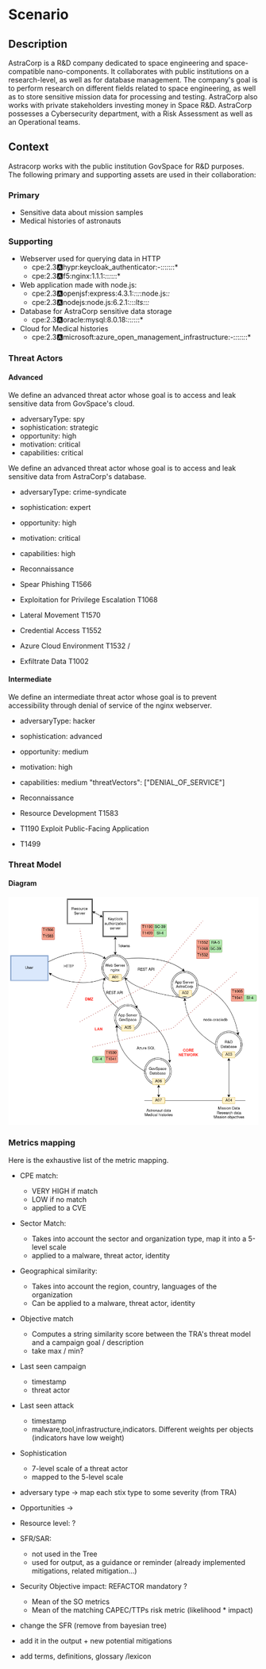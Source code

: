 # Scenario

## Description

AstraCorp is a R&D company dedicated to space engineering and space-compatible nano-components. It collaborates with 
public institutions on a research-level, as well as for database management. The company's goal is to perform research
on different fields related to space engineering, as well as to store sensitive mission data for processing and testing.
AstraCorp also works with private stakeholders investing money in Space R&D.  AstraCorp possesses a Cybersecurity 
department, with a Risk Assessment as well as an Operational teams.

## Context

Astracorp works with the public institution GovSpace for R&D purposes. The following primary and supporting assets are
used in their collaboration:

### Primary

* Sensitive data about mission samples
* Medical histories of astronauts

### Supporting

* Webserver used for querying data in HTTP
  * cpe:2.3:a:hypr:keycloak_authenticator:-:*:*:*:*:*:*:* 
  * cpe:2.3:a:f5:nginx:1.1.1:*:*:*:*:*:*:*
* Web application made with node.js:
  * cpe:2.3:a:openjsf:express:4.3.1:*:*:*:*:node.js:*:*
  * cpe:2.3:a:nodejs:node.js:6.2.1:*:*:*:lts:*:*:*
* Database for AstraCorp sensitive data storage 
  * cpe:2.3:a:oracle:mysql:8.0.18:*:*:*:*:*:*:*
* Cloud for Medical histories
  * cpe:2.3:a:microsoft:azure_open_management_infrastructure:-:*:*:*:*:*:*:*

###  Threat Actors

#### Advanced

We define an advanced threat actor whose goal is to access and leak sensitive data from GovSpace's cloud.
* adversaryType: spy
* sophistication: strategic
* opportunity: high
* motivation: critical
* capabilities: critical

We define an advanced threat actor whose goal is to access and leak sensitive data from AstraCorp's database.
* adversaryType: crime-syndicate
* sophistication: expert
* opportunity: high
* motivation: critical
* capabilities: high

* Reconnaissance
* Spear Phishing T1566
* Exploitation for Privilege Escalation T1068
* Lateral Movement T1570
* Credential Access T1552
* Azure Cloud Environment T1532 /
* Exfiltrate Data T1002

#### Intermediate

We define an intermediate threat actor whose goal is to prevent accessibility through denial of service of the nginx
webserver.

* adversaryType: hacker
* sophistication: advanced
* opportunity: medium
* motivation: high
* capabilities: medium
  "threatVectors": ["DENIAL_OF_SERVICE"]

* Reconnaissance
* Resource Development T1583
* T1190 Exploit Public-Facing Application
* T1499
### Threat Model

#### Diagram

![alt-text](scenario.png)

### Metrics mapping

Here is the exhaustive list of the metric mapping.

* CPE match:
  * VERY HIGH if match
  * LOW if no match
  * applied to a CVE
* Sector Match:
  * Takes into account the sector and organization type, map it into a 5-level scale
  * applied to a malware, threat actor, identity
* Geographical similarity:
  * Takes into account the region, country, languages of the organization
  * Can be applied to a malware, threat actor, identity
* Objective match
  * Computes a string similarity score between the TRA's threat model and a campaign goal / description
  * take max / min?
* Last seen campaign
  * timestamp
  * threat actor
* Last seen attack
  * timestamp
  * malware,tool,infrastructure,indicators. Different weights per objects (indicators have low weight)
* Sophistication
  * 7-level scale of a threat actor
  * mapped to the 5-level scale
* adversary type
  -> map each stix type to some severity (from TRA)
* Opportunities
  -> 
* Resource level:
 ?
* SFR/SAR:
  * not used in the Tree
  * used for output, as a guidance or reminder (already implemented mitigations, related mitigation...)
* Security Objective impact: REFACTOR mandatory
  ?
  * Mean of the SO metrics
  * Mean of the matching CAPEC/TTPs risk metric (likelihood * impact)


* change the SFR (remove from bayesian tree)
* add it in the output + new potential mitigations
* add terms, definitions, glossary /lexicon

